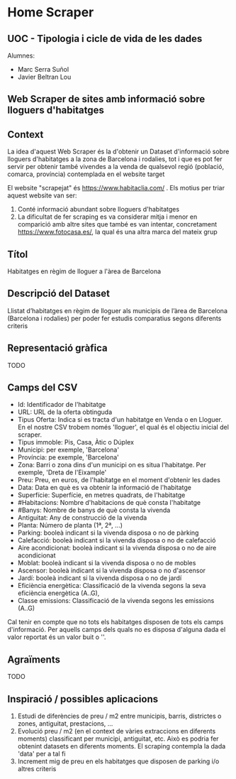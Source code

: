 # Home Scraper 
## UOC - Tipologia i cicle de vida de les dades
Alumnes:
- Marc Serra Suñol
- Javier Beltran Lou

## Web Scraper de sites amb informació sobre lloguers d'habitatges
## Context
La idea d'aquest Web Scraper és la d'obtenir un Dataset d'informació sobre lloguers d'habitatges a la zona de Barcelona i rodalies, tot i que es pot fer 
servir per obtenir també vivendes a la venda de qualsevol regió (població, comarca, província) contemplada en el website target

El website "scrapejat" és https://www.habitaclia.com/ . Els motius per triar aquest website van ser:
1. Conté informació abundant sobre lloguers d'habitatges
2. La dificultat de fer scraping es va considerar mitja i menor en comparició amb altre sites que també es van intentar, concretament https://www.fotocasa.es/, 
la qual és una altra marca del mateix grup

## Títol
Habitatges en règim de lloguer a l'àrea de Barcelona

## Descripció del Dataset
Llistat d’habitatges en règim de lloguer als municipis de l’àrea de Barcelona (Barcelona i rodalies) 
per poder fer estudis comparatius segons diferents criteris

## Representació gràfica
TODO

## Camps del CSV

- Id: Identificador de l'habitatge 
- URL: URL de la oferta obtinguda
- Tipus Oferta: Indica si es tracta d'un habitatge en Venda o en Lloguer. En el nostre CSV trobem només 'lloguer', el qual és el objectiu inicial del scraper.
- Tipus immoble: Pis, Casa, Àtic o Dúplex
- Municipi: per exemple, 'Barcelona'
- Província: pe exemple, 'Barcelona'
- Zona: Barri o zona dins d'un municipi on es situa l'habitatge. Per exemple, 'Dreta de l'Eixample'
- Preu: Preu, en euros, de l'habitatge en el moment d'obtenir les dades
- Data: Data en què es va obtenir la informació de l'habitatge
- Superfície: Superfície, en metres quadrats, de l'habitatge
- \#Habitacions: Nombre d'habitacions de què consta l'habitatge
- \#Banys: Nombre de banys de què consta la vivenda
- Antiguitat: Any de construcció de la vivenda 
- Planta: Número de planta (1ª, 2ª, ...)
- Parking: booleà indicant si la vivenda disposa o no de pàrking
- Calefacció: booleà indicant si la vivenda disposa o no de calefacció
- Aire acondicionat: booleà indicant si la vivenda disposa o no de aire acondicionat
- Moblat: booleà indicant si la vivenda disposa o no de mobles
- Ascensor: booleà indicant si la vivenda disposa o no d'ascensor
- Jardí: booleà indicant si la vivenda disposa o no de jardí
- Eficiència energètica: Classificació de la vivenda segons la seva eficiència energètica (A..G),
- Classe emissions: Classificació de la vivenda segons les  emissions (A..G)

Cal tenir en compte que no tots els habitatges disposen de tots els camps d'informació. Per aquells camps dels quals no es disposa d'alguna 
dada el valor reportat és un valor buit o ''.

## Agraïments
TODO

## Inspiració / possibles aplicacions
1. Estudi de diferències de preu / m2 entre municipis, barris, districtes o zones, antiguitat, prestacions, ...
2. Evolució preu / m2 (en el context de vàries extraccions en diferents moments) classificant per municipi, antiguitat, etc. Això 
es podria fer obtenint datasets en diferents moments. El scraping contempla la dada 'data' per a tal fi
3. Increment mig de preu en els habitatges que disposen de parking i/o altres criteris





 


